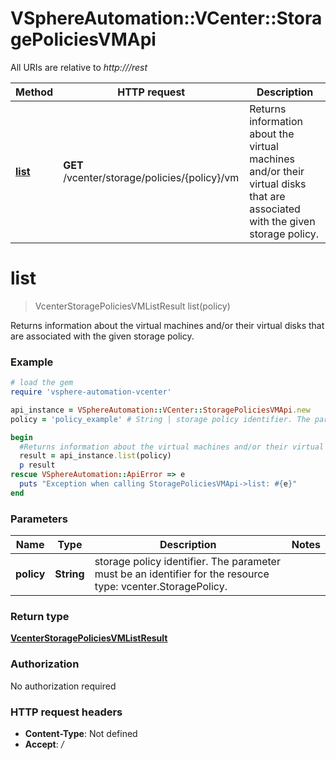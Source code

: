 # VSphereAutomation::VCenter::StoragePoliciesVMApi

All URIs are relative to *http:///rest*

Method | HTTP request | Description
------------- | ------------- | -------------
[**list**](StoragePoliciesVMApi.md#list) | **GET** /vcenter/storage/policies/{policy}/vm | Returns information about the virtual machines and/or their virtual disks that are associated with the given storage policy.


# **list**
> VcenterStoragePoliciesVMListResult list(policy)

Returns information about the virtual machines and/or their virtual disks that are associated with the given storage policy.

### Example
```ruby
# load the gem
require 'vsphere-automation-vcenter'

api_instance = VSphereAutomation::VCenter::StoragePoliciesVMApi.new
policy = 'policy_example' # String | storage policy identifier. The parameter must be an identifier for the resource type: vcenter.StoragePolicy.

begin
  #Returns information about the virtual machines and/or their virtual disks that are associated with the given storage policy.
  result = api_instance.list(policy)
  p result
rescue VSphereAutomation::ApiError => e
  puts "Exception when calling StoragePoliciesVMApi->list: #{e}"
end
```

### Parameters

Name | Type | Description  | Notes
------------- | ------------- | ------------- | -------------
 **policy** | **String**| storage policy identifier. The parameter must be an identifier for the resource type: vcenter.StoragePolicy. | 

### Return type

[**VcenterStoragePoliciesVMListResult**](VcenterStoragePoliciesVMListResult.md)

### Authorization

No authorization required

### HTTP request headers

 - **Content-Type**: Not defined
 - **Accept**: */*



